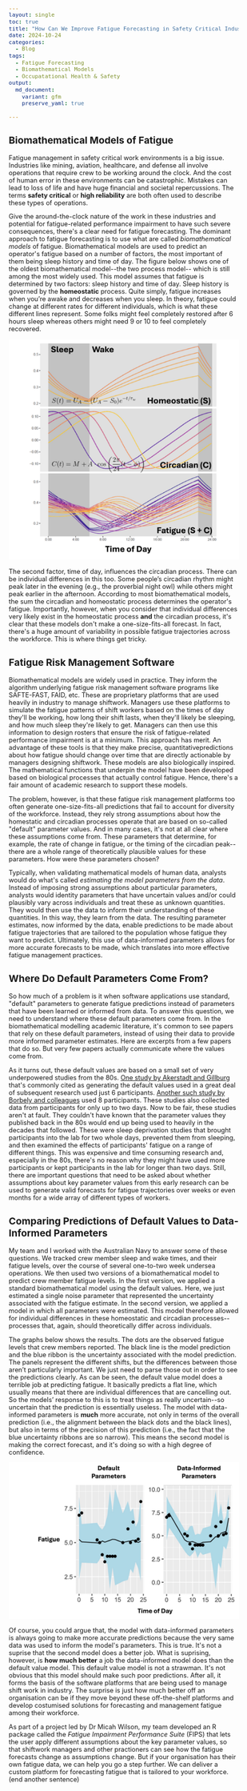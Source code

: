 ```yaml
---
layout: single
toc: true
title: "How Can We Improve Fatigue Forecasting in Safety Critical Industries?"
date: 2024-10-24
categories:
  - Blog
tags:
  - Fatigue Forecasting
  - Biomathematical Models
  - Occupatational Health & Safety
output: 
  md_document:
    variant: gfm
    preserve_yaml: true
    
---
```



<style>
  body {
    font-size: 0.8em; /* Adjust font size just for this page */
  }
</style>

## Biomathematical Models of Fatigue ##

Fatigue management in safety critical work environments is a big issue. Industries like mining, 
aviation, healthcare, and defense all involve operations that require crew to be working around the clock. 
And the cost of human error in these environments can be catastrophic. Mistakes can lead
to loss of life and have huge financial and societal repercussions. The terms **safety critical**
or **high reliability** are both often used to describe these types of operations.

Give the around-the-clock nature of the work in these industries and potential for fatigue-related 
performance impairment to have such severe consequences, there's a clear need for fatigue forecasting.
The dominant approach to fatigue forecasting is to use what are called *biomathematical models* of fatigue.
Biomathematical models are used to predict an operator's fatigue based on a number of factors, the most
important of them being sleep history and time of day. The figure below shows one of the oldest biomathematical model--the two process model--
which is still among the most widely used. This model assumes that fatigue is determined by two factors: sleep history and time of day. 
Sleep history is governed by the **homeostatic** process. Quite simply, fatigue increases when you’re awake and decreases when you sleep. 
In theory, fatigue could change at different rates for different individuals, which is what these different lines represent.
Some folks might feel completely restored after 6 hours sleep whereas others might need 9 or 10 to feel
completely recovered. 

![](/assets/images/2024-10-24-fatigue-modelling_files/s_and_c_processes.png)

The second factor, time of day, influences the circadian process. There can be individual 
differences in this too. Some people’s circadian rhythm might peak later in the evening (e.g., the 
proverbial night owl) while others might peak earlier in the afternoon. According to most biomathematical
models, the sum the circadian and homeostatic process determines the operator's fatigue.
Importantly, however, when you consider that individual differences very likely exist in the homeostatic process
**and** the circadian process, it's clear that these models don't make a one-size-fits-all forecast.
In fact, there's a huge amount of variability in possible fatigue trajectories across the workforce. This is where things get tricky.

## Fatigue Risk Management Software ##

Biomathematical models are widely used in practice. They inform the algorithm underlying fatigue risk management software programs
like SAFTE-FAST, FAID, etc. These are proprietary platforms that are used heavily in industry to manage shiftwork. Managers use
these platforms to simulate the fatigue patterns of shift workers based on the times of day they'll be working, how long their shift lasts, 
when they'll likely be sleeping, and how much sleep they're likely to get. Managers can then use this information to design rosters that ensure
the risk of fatigue-related performance impairment is at a minimum. This approach has merit. An advantage of these tools is that they
make precise, quantitativepredictions about how fatigue should change over time that are directly actionable by managers designing shiftwork.
These models are also biologically inspired. The mathematical functions that underpin the model have been developed based on biological processes
that actually control fatigue. Hence, there's a fair amount of academic research to support these models.

The problem, however, is that these fatigue risk management platforms too often generate one-size-fits-all predictions 
that fail to account for diversity of the workforce. Instead, they rely strong assumptions about how the homestatic and circadian processes
operate that are based on so-called "default" parameter values. And in many cases, it's not at all clear where these assumptions come from.
These parameters that determine, for example, the rate of change in fatigue, or the timing of the circadian peak--there are a whole range of 
theoretically plausible values for these parameters. How were these parameters chosen?

Typically, when validating mathematical models of human data, analysts would do what's called *estimating the model parameters from the data*. 
Instead of imposing strong assumptions about particular parameters, analysts would identity parameters that have uncertain values and/or
could plausibly vary across individuals and treat these as unknown quantities. They would then use the data to inform their understanding
of these quantities. In this way, they learn from the data. The resulting parameter estimates, now informed by the data, enable predictions
to be made about fatigue trajectories that are tailored to the population whose fatigue they want to predict. Ultimately, this use of data-informed
parameters allows for more accurate forecasts to be made, which translates into more effective fatigue management practices.

## Where Do Default Parameters Come From? ##

So how much of a problem is it when software applications use standard, "default" parameters to generate fatigue predictions instead of parameters
that have been learned or informed from data. To answer this question, we need to understand where these default parameters come from. 
In the biomathematical modelling academic literature, it's common to see papers that rely on these default parameters, instead of using their data
to provide more informed parameter estimates. Here are excerpts from a few papers that do so. But very few papers actually communicate where the 
values come from. 

As it turns out, these default values are based on a small set of very underpowered studies from the 80s. [One study by Akerstadt and Gillburg](https://pubmed.ncbi.nlm.nih.gov/7256076/) that's commonly cited as generating the default values used in a great deal of subsequent research used just 6 participants.
[Another such study by Borbely and colleagues](https://pubmed.ncbi.nlm.nih.gov/6165548/) used 8 participants. These studies also collected data from participants for only up to two days. Now
to be fair, these studies aren't at fault. They couldn't have known that the parameter values they published back in the 80s would end up being
used to heavily in the decades that followed. These were sleep deprivation studies that brought participants into the lab for two whole days,
prevented them from sleeping, and then examined the effects of participants' fatigue on a range of different things. This was expensive and time consuming
research and, especially in the 80s, there's no reason why they might have used more participants or kept participants in the lab for longer than two days.
Still, there are important questions that need to be asked about whether assumptions about key parameter values from this early research can be used
to generate valid forecasts for fatigue trajectories over weeks or even months for a wide array of different types of workers. 

## Comparing Predictions of Default Values to Data-Informed Parameters ##

My team and I worked with the Australian Navy to answer some of these questions. We tracked crew member sleep and wake times, and their fatigue levels, 
over the course of several one-to-two week undersea operations. We then used two versions of a biomathematical model to predict crew member fatigue levels.
In the first version, we applied a standard biomathematical model using the default values. Here, we just estimated a single noise parameter that 
represented the uncertainty associated with the fatigue estimate. In the second version, we applied a model in which all parameters were estimated. 
This model therefore allowed for individual differences in these homeostatic and circadian processes--processes that, again, should theoretically differ 
across individuals.

The graphs below shows the results. The dots are the observed fatigue levels that crew members reported. The black line is the model prediction 
and the blue ribbon is the uncertainty associated with the model prediction. The panels represent the different shifts, but the differences between 
those aren’t particularly important. We just need to parse those out in order to see the predictions clearly. As can be seen, the default value model
does a terrible job at predicting fatigue. It basically predicts a flat line, which usually means that there are individual differences that are cancelling out. 
So the models’ response to this is to treat things as really uncertain--so uncertain that the prediction is essentially useless. The model with data-informed parameters
is **much** more accurate, not only in terms of the overall prediction (i.e., the alignment between the black dots and the black lines), but also in terms
of the precision of this prediction (i.e., the fact that the blue uncertainty ribbons are so narrow). This means the second model is making the
correct forecast, and it's doing so with a high degree of confidence.

![](/assets/images/2024-10-24-fatigue-modelling_files/model_fits.jpg)

Of course, you could argue that, the model with data-informed parameters is always going to make more accurate predictions because the very same data was used to inform the model's parameters. 
This is true. It's not a suprise that the second model does a better job. What is suprising, however, is **how much better** a job the data-informed model does
than the default value model. This default value model is not a strawman. It's not obvious that this model should make such poor predictions. After all, it forms the 
basis of the software platforms that are being used to manage shift work in industry. The surprise is just how much better off an organisation can be if they move beyond
these off-the-shelf platforms and develop costumised solutions for forecasting and management fatigue among their workforce.

As part of a project led by Dr Micah Wilson, my team developed an R package called the *Fatigue Impairment Performance Suite* (FIPS) that lets the user
apply different assumptions about the key parameter values, so that shiftwork managers and other practioners can see how the fatigue forecasts change
as assumptions change. But if your organisation has their own fatigue data, we can help you go a step further. We can deliver a custom platform for forecasting 
fatigue that is tailored to your workforce. (end another sentence)







